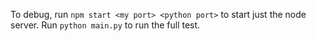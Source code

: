 To debug, run `npm start <my port> <python port>` to start just the node server. Run `python main.py` to run the full test.